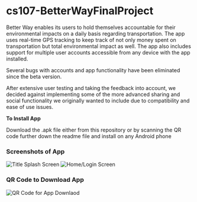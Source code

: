# cs107-BetterWayFinalProject

Better Way enables its users to hold themselves accountable for their
environmental impacts on a daily basis regarding transportation. The app uses real-time GPS tracking to keep track of not only money spent on transportation but total environmental impact as well. The app also includes support for multiple user accounts accessible from any device with the app installed. 

Several bugs with accounts and app functionality have been eliminated since the beta version.

After extensive user testing and taking the feedback into account, we decided against implementing some of the more advanced sharing and social functionality we originally wanted to include due to compatibility and ease of use issues.

**To Install App**

Download the .apk file either from this repository or by scanning the QR code further down the readme file and install on any Android phone

### Screenshots of App
![Title Splash Screen](https://6079b7da-a-c13aa4ea-s-sites.googlegroups.com/a/dons.usfca.edu/janky-code-5-ever/better-way-final/Screenshot_2016-11-29-22-57-10.png?attachauth=ANoY7cqc7TcfccqFGCvF4oe5JumxmWNjQyb44tgRqGE3Qia2Lew4o9l34CzwwDPOP_gdu-HRw_OSdeopVtTCEx0eEbRK96GjhlyCEoVNsV_PkvvFVNsZ5eEHJ5vs5pMxLN3qps97eWigr6zwGQobkZCq9hPF3BKebNt13zcnofce2YDnG3hLT3bEODYFeBYywn7R_YlqpWDpnnDgyFvfupN0srZgTYL514XwJfm7E7F5eJqWoqaV8kI1UoxKOuxEOP3RJ5IM3H_eoUJbaWJLX0AgXPp6R5FaQw%3D%3D&attredirects=0)
![Home/Login Screen](https://6079b7da-a-c13aa4ea-s-sites.googlegroups.com/a/dons.usfca.edu/janky-code-5-ever/better-way-final/Screenshot_2016-11-29-22-54-09.png?attachauth=ANoY7cq39GRJYmWa6HzYgIq0BU9qLSZGzswGhycsjvCyDKiOI8Ai6X6JbQRVCURrXEEYlTLGYNC49yVxgSr4hC5UK9dK_Vo0jsiRcv4zlNDame6O4NWtjPls7ShjI4ISvPaQBnpHvbQPVOB7CeiWXuLm2d8gYGYG43ShErbUjo9l2UhRyb-jUnqJ3IeZPcnRkM0di71_Z-PmaNjhj-9nFSaW4lq_1655LYIcBqzGUW030UJLvZamll2WgLAE5UISEb75zCiyefVCBCG9i7D-9CMB4pDXRr4YfA%3D%3D&attredirects=0)


### QR Code to Download App
![QR Code for App Downlaod](https://6079b7da-a-c13aa4ea-s-sites.googlegroups.com/a/dons.usfca.edu/janky-code-5-ever/better-way-final/ImpactV2QR.jpg?attachauth=ANoY7cpPeHW_aRmUvPFqIuXiLDIgZ_XFrqMtZgUmpqcTOp_7fXLzmpxLYUM8AEC5dq9kwg3lrkHK13Prv6MNUNwFZv7FTOuY6hNGiOKfwsSbw886L5qr0td00eXmDz8jPk8DQti4QUEXg2VSK3WHVWjyCC5lAg8V9IsRxk_s7-XTusBRszg3vrCYmwZaJEJ8mUbJgijBZ8vvdT3gLvaqqgXal_XT0MMAW0RHiFwJTbi5hYZr3l3FUwIRi617qcKAl7_v-O_86gt2&attredirects=0)
